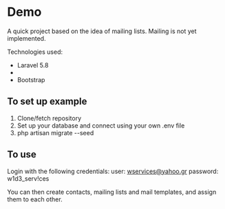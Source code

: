 # Demo

A quick project based on the idea of mailing lists. Mailing is not yet implemented.

Technologies used:
- Laravel 5.8
- 
- Bootstrap 

## To set up example
1) Clone/fetch repository
2) Set up your database and connect using your own .env file
3) php artisan migrate --seed

## To use
Login with the following credentials:
user: wservices@yahoo.gr
password: w1d3_serv!ces

You can then create contacts, mailing lists and mail templates, and assign them to each other.
